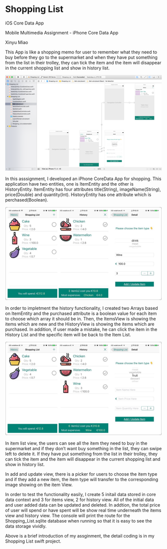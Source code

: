 # Shopping List
iOS Core Data App

Mobile Multimedia Assignment - iPhone Core Data App

Xinyu Miao

This App is like a shopping memo for user to remember what they need to buy before they go to the supermarket and when they have put something from the list in their trolley, they can tick the item and the item will disappear in the current shopping list and show in history list.

![image](https://github.com/LucyMiaoO/ShoppingList/blob/master/img/00.PNG)

In this asssignment, I developed an iPhone CoreData App for shopping. This application have two entities, one is ItemEntity and the other is HistoryEntity. ItemEntity has four attributes title(String), imageName(String), price(Double) and quantity(Int). HistoryEntity has one attribute which is perchased(Boolean).

![image](https://github.com/LucyMiaoO/ShoppingList/blob/master/img/02.jpg)

In order to impletment the history functionality, I created two Arrays based on ItemEntity and the purchased attribute is a boolean value for each item to choose which array it should be in. Then, the ItemsView is showing the items which are new and the HistoryView is showing the items which are purchased. In addition, if user made a mistake, he can click the item in the History List and the specific item will be back to the Item List.

![image](https://github.com/LucyMiaoO/ShoppingList/blob/master/img/01.jpg)

In item list view, the users can see all the item they need to buy in the supermarket and if they don’t want buy something in the list, they can swipe left to delete it. If they have put something from the list in their trolley, they can tick the item and the item will disappear in the current shopping list and show in history list.

In add and update view, there is a picker for users to choose the item type and if they add a new item, the item type will transfer to the corresponding image showing on the item View.

In order to test the functionality easily, I create 5 initail data stored in core data context and 3 for items view, 2 for history view. All of the initial data and user added data can be updated and deleted. In addtion, the total price of user will spend or have spent will be show real time underneath the items view and history view. The console will print the route for the Shopping_List.sqlite database when running so that it is easy to see the data storage vividly.

Above is a brief introduction of my assginment, the detail coding is in my Shopping List swift project.
